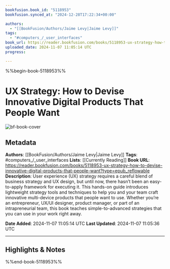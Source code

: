 ```yaml
---
bookfusion.book_id: "5118953"
bookfusion.synced_at: "2024-12-28T17:22:34+00:00"

authors:
  - "[[BookFusion/Authors/Jaime Levy|Jaime Levy]]"
tags:
  - "#computers_/_user_interfaces"
book_url: https://reader.bookfusion.com/books/5118953-ux-strategy-how-to-devise-innovative-digital-products-that-people-want?type=epub_reflowable
uploaded_date: 2024-11-07 11:05:14 UTC
progress: 

---
```

%%begin-book-5118953%%
# UX Strategy: How to Devise Innovative Digital Products That People Want
![bf-book-cover](https://up.bookfusion.com/book/cover/005/118/953/42e0a62004463cc7.jpg)
## Metadata

**Authors**: [[BookFusion/Authors/Jaime Levy|Jaime Levy]]
**Tags**: #computers_/_user_interfaces
**Lists**: [[Currently Reading]]
**Book URL**: https://reader.bookfusion.com/books/5118953-ux-strategy-how-to-devise-innovative-digital-products-that-people-want?type=epub_reflowable
**Description**: User experience (UX) strategy requires a careful blend of business strategy and UX design, but until now, there hasn’t been an easy-to-apply framework for executing it. This hands-on guide introduces lightweight strategy tools and techniques to help you and your team craft innovative multi-device products that people want to use. Whether you’re an entrepreneur, UX/UI designer, product manager, or part of an intrapreneurial team, this book teaches simple-to-advanced strategies that you can use in your work right away.


**Date Added**: 2024-11-07 11:05:14 UTC
**Last Updated**: 2024-11-07 11:05:36 UTC


---

## Highlights & Notes

%%end-book-5118953%%


